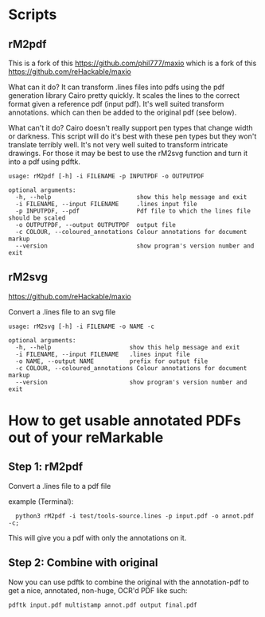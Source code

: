 # Scripts
## rM2pdf 
This is a fork of this https://github.com/phil777/maxio which is a fork of this https://github.com/reHackable/maxio

What can it do? It can transform .lines files into pdfs using the pdf generation library Cairo pretty quickly. It scales the lines to the correct format given a reference pdf (input pdf). It's well suited transform annotations. which can then be added to the original pdf (see below).

What can't it do? Cairo doesn't really support pen types that change width or darkness. This script will do it's best with these pen types but they won't translate terribly well. It's not very well suited to transform intricate drawings. For those it may be best to use the rM2svg function and turn it into a pdf using pdftk.


```
usage: rM2pdf [-h] -i FILENAME -p INPUTPDF -o OUTPUTPDF

optional arguments:
  -h, --help                        show this help message and exit
  -i FILENAME, --input FILENAME     .lines input file
  -p INPUTPDF, --pdf                Pdf file to which the lines file should be scaled
  -o OUTPUTPDF, --output OUTPUTPDF  output file
  -c COLOUR, --coloured_annotations Colour annotations for document markup
  --version                         show program's version number and exit
```

## rM2svg 
https://github.com/reHackable/maxio

Convert a .lines file to an svg file

    usage: rM2svg [-h] -i FILENAME -o NAME -c

    optional arguments:
      -h, --help                      show this help message and exit
      -i FILENAME, --input FILENAME   .lines input file
      -o NAME, --output NAME          prefix for output file
      -c COLOUR, --coloured_annotations Colour annotations for document markup
      --version                       show program's version number and exit

# How to get usable annotated PDFs out of your reMarkable 

## Step 1: rM2pdf
Convert a .lines file to a pdf file

example (Terminal):
```
  python3 rM2pdf -i test/tools-source.lines -p input.pdf -o annot.pdf -c;
```
This will give you a pdf with only the annotations on it. 

## Step 2: Combine with original
Now you can use pdftk to combine the original with the annotation-pdf to get a nice, annotated, non-huge, OCR'd PDF like such:
```
pdftk input.pdf multistamp annot.pdf output final.pdf 
```
